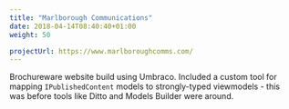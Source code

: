 ```yaml
---
title: "Marlborough Communications"
date: 2018-04-14T08:40:40+01:00
weight: 50

projectUrl: https://www.marlboroughcomms.com/
---
```


Brochureware website build using Umbraco. Included a custom tool for mapping `IPublishedContent` models to strongly-typed viewmodels - this was before tools like Ditto and Models Builder were around.
